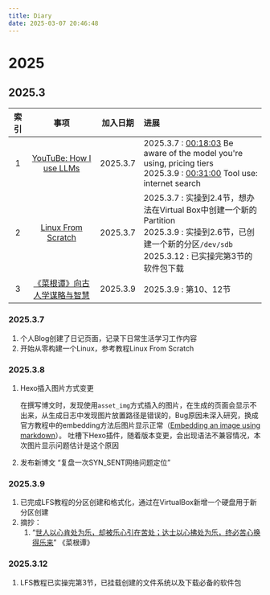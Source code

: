 ```yaml
---
title: Diary
date: 2025-03-07 20:46:48
---
```


# 2025

## 2025.3

| 索引 |  事项 | 加入日期 | 进展 |
| :------: | :------: | :------: | :------ |
| 1 | [YouTuBe: How I use LLMs](https://www.youtube.com/watch?v=EWvNQjAaOHw&t=1088s&ab_channel=AndrejKarpathy) | 2025.3.7 | 2025.3.7 : [00:18:03](https://www.youtube.com/watch?v=EWvNQjAaOHw&t=1083s) Be aware of the model you're using, pricing tiers<br>2025.3.9 : [00:31:00](https://www.youtube.com/watch?v=EWvNQjAaOHw&t=1860s) Tool use: internet search |
| 2 | [Linux From Scratch](https://www.linuxfromscratch.org/lfs/view/stable/index.html) | 2025.3.7 | 2025.3.7 : 实操到2.4节，想办法在Virtual Box中创建一个新的Partition<br>2025.3.9 : 实操到2.6节，已创建一个新的分区`/dev/sdb`<br>2025.3.12 : 已实操完第3节的软件包下载 |
| 3 | [《菜根谭》向古人学谋略与智慧](https://www.youtube.com/playlist?list=PLkWWcTwDGs4bHO8NsL000pBUixU5TT02m) | 2025.3.9 | 2025.3.9 : 第10、12节|

### 2025.3.7

1. 个人Blog创建了日记页面，记录下日常生活学习工作内容
2. 开始从零构建一个Linux，参考教程Linux From Scratch

### 2025.3.8

1. Hexo插入图片方式变更

    在撰写博文时，发现使用`asset_img`方式插入的图片，在生成的页面会显示不出来，从生成日志中发现图片放置路径是错误的，Bug原因未深入研究，换成官方教程中的embedding方法后图片显示正常（[Embedding an image using markdown](https://hexo.io/docs/asset-folders#Embedding-an-image-using-markdown)）。
    吐槽下Hexo插件，随着版本变更，会出现语法不兼容情况，本次图片显示问题估计是这个原因

2. 发布新博文 “复盘一次SYN_SENT网络问题定位”

### 2025.3.9

1. 已完成LFS教程的分区创建和格式化，通过在VirtualBox新增一个硬盘用于新分区创建
2. 摘抄：
    1) “[世人以心肯处为乐，却被乐心引在苦处；达士以心拂处为乐，终必苦心换得乐来](https://www.8bei8.com/book/caigentan_470.html)” 《菜根谭》

### 2025.3.12

1. LFS教程已实操完第3节，已挂载创建的文件系统以及下载必备的软件包